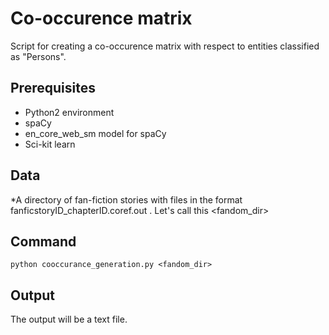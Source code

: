 # Co-occurence matrix

Script for creating a co-occurence matrix with respect to entities classified as "Persons".

## Prerequisites

* Python2 environment
* spaCy
* en_core_web_sm model for spaCy
* Sci-kit learn


## Data
*A directory of fan-fiction stories with files in the format fanficstoryID\_chapterID.coref.out .
Let's call this \<fandom_dir>
## Command

	python cooccurance_generation.py <fandom_dir>
	

## Output
The output will be a text file.

